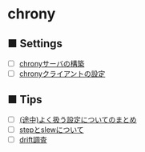 # chrony
## ■ Settings
- [ ] [chronyサーバの構築](https://github.com/thetaru/memorandum/tree/master/OS/Linux/CentOS8/chrony/chrony_server)
- [ ] [chronyクライアントの設定](https://github.com/thetaru/memorandum/tree/master/OS/Linux/CentOS8/chrony/chrony_client)
## ■ Tips
- [ ] [(途中)よく扱う設定についてのまとめ](https://github.com/thetaru/memorandum/blob/master/OS/Linux/CentOS8/chrony/chrony_settings)
- [ ] [stepとslewについて](https://github.com/thetaru/memorandum/blob/master/OS/Linux/CentOS8/chrony/mode)
- [ ] [drift調査]()
